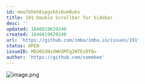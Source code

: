 ```yaml
---
id: meo7kkkh6ipgxkhi6um0ubs
title: 191 Double Scrollbar for Sidebar
desc: ''
updated: 1646819629240
created: 1646819629240
url: 'https://github.com/imba/imba.io/issues/191'
status: OPEN
issueID: MDU6SXNzdWU5MTg2NTEzOTQ=
author: 'https://github.com/somebee'
---
```

![image.png](https://gitspeak.com/-/nUp503L2908f9/image.png)
<!--!https://gitspeak.com/-/nip503L4f8fac-->
